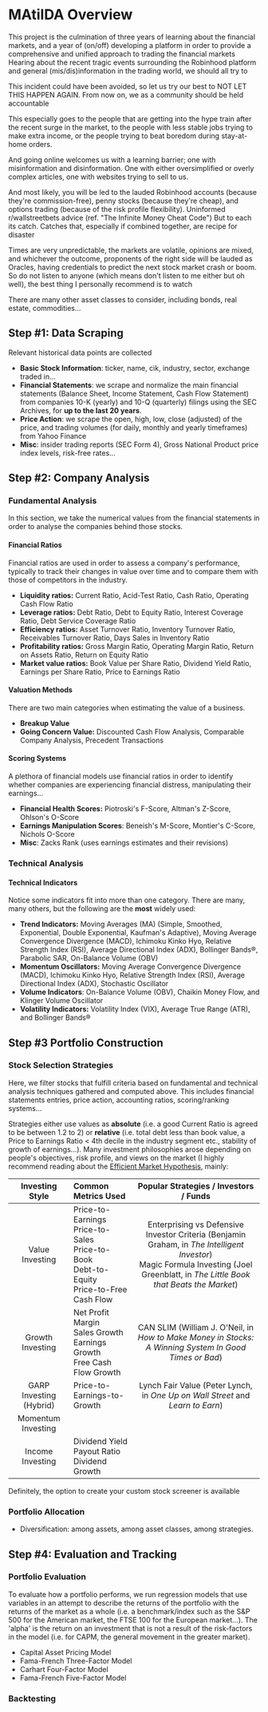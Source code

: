# MAtilDA Overview
This project is the culmination of three years of learning about the financial markets, and a year of (on/off) developing a platform in order to provide a comprehensive and unified approach to trading the financial markets
Hearing about the recent tragic events surrounding the Robinhood platform and general (mis/dis)information in the trading world, we should all try to 


This incident could have been avoided, so let us try our best to NOT LET THIS HAPPEN AGAIN.
From now on, we as a community should be held accountable

This especially goes to the people that are getting into the hype train after the recent surge in the market, to the people with less stable jobs trying to make extra income, or the people trying to beat boredom during stay-at-home orders. 

And going online welcomes us with a learning barrier; one with misinformation and disinformation. One with either oversimplified or overly complex articles, one with websites trying to sell to us.

And most likely, you will be led to the lauded Robinhood accounts (because they're commission-free), 
penny stocks (because they're cheap), and options trading (because of the risk profile flexibility). 
Uninformed r/wallstreetbets advice (ref. "The Infinite Money Cheat Code")
But to each its catch. Catches that, especially if combined together, are recipe for disaster


Times are very unpredictable, the markets are volatile, opinions are mixed, and whichever the outcome, proponents of the right side will be lauded as Oracles, having credentials to predict the next stock market crash or boom. 
So do not listen to anyone (which means don't listen to me either but oh well), the best thing I personally recommend is to watch 



There are many other asset classes to consider, including bonds, real estate, commodities...

## Step #1: Data Scraping

Relevant historical data points are collected

- **Basic Stock Information**: ticker, name, cik, industry, sector, exchange traded in...
- **Financial Statements**: we scrape and normalize the main financial statements (Balance Sheet, Income Statement, Cash Flow Statement) from companies 10-K (yearly) and 10-Q (quarterly) filings using the SEC Archives, for **up to the last 20 years**. 
- **Price Action**: we scrape the open, high, low, close (adjusted) of the price, and trading volumes (for daily, monthly and yearly timeframes) from Yahoo Finance
- **Misc**: insider trading reports (SEC Form 4), Gross National Product price index levels, risk-free rates...

## Step #2: Company Analysis

### Fundamental Analysis
In this section, we take the numerical values from the financial statements in order to analyse the companies behind those stocks.
#### Financial Ratios
Financial ratios are used in order to assess a company's performance, typically to track their changes in value over time and to compare them with those of competitors in the industry.

- **Liquidity ratios:** Current Ratio, Acid-Test Ratio, Cash Ratio, Operating Cash Flow Ratio
- **Leverage ratios:** Debt Ratio, Debt to Equity Ratio, Interest Coverage Ratio, Debt Service Coverage Ratio
- **Efficiency ratios:** Asset Turnover Ratio, Inventory Turnover Ratio, Receivables Turnover Ratio, Days Sales in Inventory Ratio
- **Profitability ratios:** Gross Margin Ratio, Operating Margin Ratio, Return on Assets Ratio, Return on Equity Ratio
- **Market value ratios:** Book Value per Share Ratio, Dividend Yield Ratio, Earnings per Share Ratio, Price to Earnings Ratio

#### Valuation Methods
There are two main categories when estimating the value of a business.
- **Breakup Value**
- **Going Concern Value:** Discounted Cash Flow Analysis, Comparable Company Analysis, Precedent Transactions

#### Scoring Systems
A plethora of financial models use financial ratios in order to identify whether companies are experiencing financial distress, manipulating their earnings... 
- **Financial Health Scores:** Piotroski's F-Score, Altman's Z-Score, Ohlson's O-Score
- **Earnings Manipulation Scores**: Beneish's M-Score, Montier's C-Score, Nichols O-Score
- **Misc**: Zacks Rank (uses earnings estimates and their revisions)

### Technical Analysis

#### Technical Indicators

Notice some indicators fit into more than one category. There are many, many others, but the following are the **most** widely used:
- **Trend Indicators:** Moving Averages (MA) (Simple, Smoothed, Exponential, Double Exponential, Kaufman's Adaptive), Moving Average Convergence Divergence (MACD), Ichimoku Kinko Hyo, Relative Strength Index (RSI), Average Directional Index (ADX), Bollinger Bands®, Parabolic SAR, On-Balance Volume (OBV)
- **Momentum Oscillators:** Moving Average Convergence Divergence (MACD), Ichimoku Kinko Hyo, Relative Strength Index (RSI), Average Directional Index (ADX), Stochastic Oscillator
- **Volume Indicators**: On-Balance Volume (OBV), Chaikin Money Flow, and Klinger Volume Oscillator
- **Volatility Indicators:** Volatility Index (VIX), Average True Range (ATR), and Bollinger Bands®

## Step #3 Portfolio Construction

### Stock Selection Strategies
Here, we filter stocks that fulfill criteria based on fundamental and technical analysis techniques gathered and computed above. This includes financial statements entries, price action, accounting ratios, scoring/ranking systems... 

Strategies either use values as **absolute** (i.e. a good Current Ratio is agreed to be between 1.2 to 2) or **relative** (i.e. total debt less than book value, a Price to Earnings Ratio < 4th decile in the industry segment etc., stability of growth of earnings...). Many investment philosophies arose depending on people's objectives, risk profile, and views on the market (I highly recommend reading about the [Efficient Market Hypothesis](https://en.wikipedia.org/wiki/Efficient-market_hypothesis), mainly:

| Investing Style     | Common Metrics Used   | Popular Strategies / Investors / Funds |
|:--------------------:|:--------------------- |:--------------------------------------:|
| Value Investing      | Price-to-Earnings<br />Price-to-Sales<br />Price-to-Book<br />Debt-to-Equity<br /> Price-to-Free Cash Flow|Enterprising vs Defensive Investor Criteria (Benjamin Graham, in *The Intelligent Investor*)<br />Magic Formula Investing (Joel Greenblatt, in *The Little Book that Beats the Market*)                                        |
| Growth Investing     |Net Profit Margin<br />Sales Growth<br />Earnings Growth<br />Free Cash Flow Growth|CAN SLIM (William J. O'Neil, in *How to Make Money in Stocks: A Winning System In Good Times or Bad*)                                      |
| GARP Investing (Hybrid)       |Price-to-Earnings-to-Growth|Lynch Fair Value (Peter Lynch, in *One Up on Wall Street* and *Learn to Earn*)                                     |
| Momentum Investing   |                |                                        |  
| Income Investing     |Dividend Yield<br />Payout Ratio<br />Dividend Growth<br />|                                        |

Definitely, the option to create your custom stock screener is available

### Portfolio Allocation
- Diversification: among assets, among asset classes, among strategies.

## Step #4: Evaluation and Tracking

### Portfolio Evaluation

To evaluate how a portfolio performs, we run regression models that use variables in an attempt to describe the returns of the portfolio with the returns of the market as a whole (i.e. a benchmark/index such as the S&P 500 for the American market, the FTSE 100 for the European market...). 
The 'alpha' is the return on an investment that is not a result of the risk-factors in the model (i.e. for CAPM, the general movement in the greater market).

- Capital Asset Pricing Model
- Fama-French Three-Factor Model
- Carhart Four-Factor Model
- Fama-French Five-Factor Model


### Backtesting
